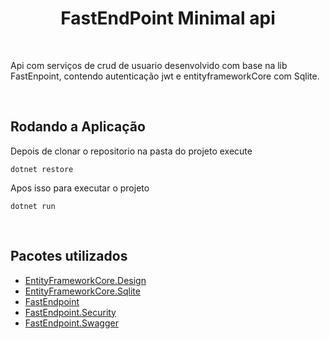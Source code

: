 <h1 align="center">FastEndPoint Minimal api </h1>

<br/>

Api com serviços de crud de usuario desenvolvido com base na lib FastEnpoint, contendo autenticação jwt e entityframeworkCore com Sqlite.

</br>

## Rodando a Aplicação

Depois de clonar o repositorio na pasta do projeto execute

    dotnet restore

Apos isso para executar o projeto 
    
    dotnet run
<br/>

## Pacotes utilizados 

- <a href="https://www.nuget.org/packages/Microsoft.EntityFrameworkCore.Design"> EntityFrameworkCore.Design</a>
- <a href="https://www.nuget.org/packages/Microsoft.EntityFrameworkCore.Sqlite"> EntityFrameworkCore.Sqlite</a>
- <a href="https://www.nuget.org/packages/FastEndpoints"> FastEndpoint</a>
- <a href="https://www.nuget.org/packages/FastEndpoints.Security">FastEndpoint.Security</a>
- <a href="https://www.nuget.org/packages/FastEndpoints.Swagger">FastEndpoint.Swagger</a>